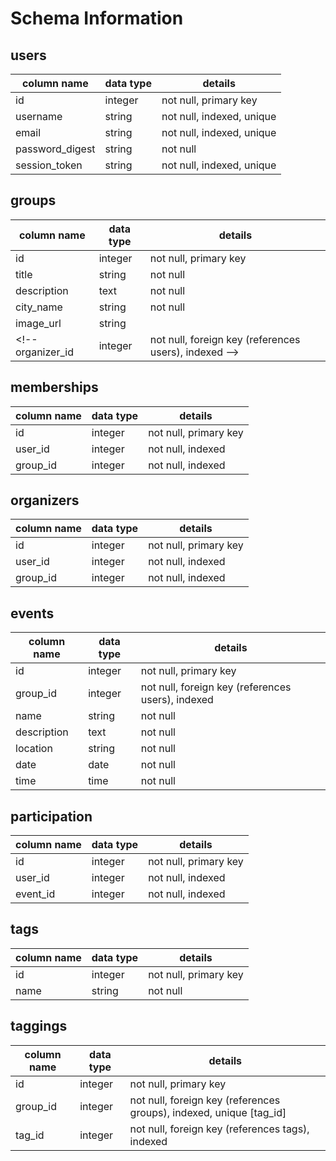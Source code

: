 # Schema Information

## users
column name     | data type | details
----------------|-----------|-----------------------
id              | integer   | not null, primary key
username        | string    | not null, indexed, unique
email           | string    | not null, indexed, unique
password_digest | string    | not null
session_token   | string    | not null, indexed, unique

## groups
column name | data type | details
------------|-----------|-----------------------
id          | integer   | not null, primary key
title       | string    | not null
description | text      | not null
city_name   | string    | not null
image_url   | string    |
<!-- organizer_id| integer   | not null, foreign key (references users), indexed -->

## memberships

column name | data type | details
------------|-----------|-----------------------
id          | integer   | not null, primary key
user_id     | integer   | not null, indexed
group_id    | integer   | not null, indexed

## organizers

column name | data type | details
------------|-----------|-----------------------
id          | integer   | not null, primary key
user_id     | integer   | not null, indexed
group_id    | integer   | not null, indexed

## events
column name | data type | details
------------|-----------|-----------------------
id          | integer   | not null, primary key
group_id    | integer   | not null, foreign key (references users), indexed
name        | string    | not null
description | text      | not null
location    | string    | not null
date        | date      | not null
time        | time      | not null

## participation

column name | data type | details
------------|-----------|-----------------------
id          | integer   | not null, primary key
user_id     | integer   | not null, indexed
event_id    | integer   | not null, indexed


## tags
column name | data type | details
------------|-----------|-----------------------
id          | integer   | not null, primary key
name        | string    | not null




## taggings
column name | data type | details
------------|-----------|-----------------------
id          | integer   | not null, primary key
group_id    | integer   | not null, foreign key (references groups), indexed, unique [tag_id]
tag_id      | integer   | not null, foreign key (references tags), indexed
